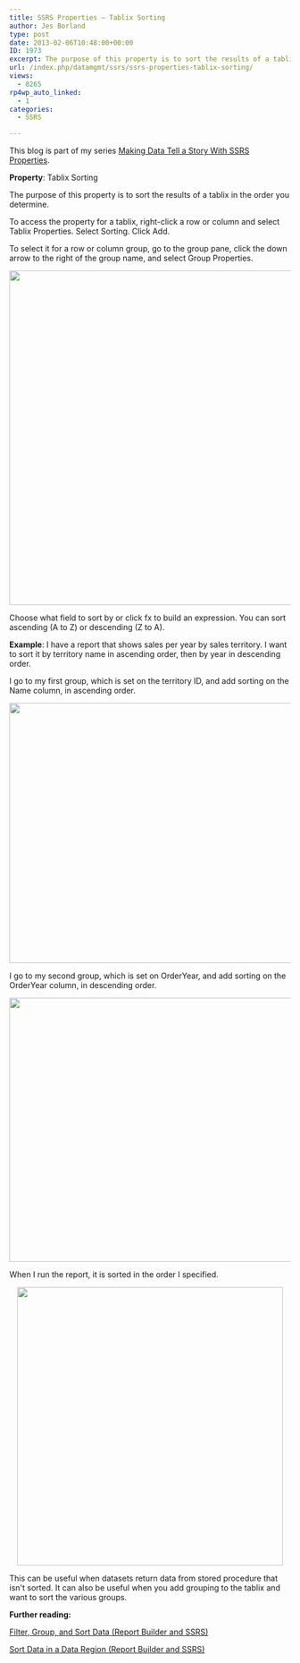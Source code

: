 ```yaml
---
title: SSRS Properties – Tablix Sorting
author: Jes Borland
type: post
date: 2013-02-06T10:48:00+00:00
ID: 1973
excerpt: The purpose of this property is to sort the results of a tablix in the order you determine.
url: /index.php/datamgmt/ssrs/ssrs-properties-tablix-sorting/
views:
  - 8265
rp4wp_auto_linked:
  - 1
categories:
  - SSRS

---
```

This blog is part of my series [Making Data Tell a Story With SSRS Properties][1].

**Property**: Tablix Sorting

The purpose of this property is to sort the results of a tablix in the order you determine.

To access the property for a tablix, right-click a row or column and select Tablix Properties. Select Sorting. Click Add.

To select it for a row or column group, go to the group pane, click the down arrow to the right of the group name, and select Group Properties.

<p style="text-align: center;">
  <img src="/wp-content/uploads/users/grrlgeek/sorting 1.png?mtime=1360154754" alt="" width="580" height="598" />
</p>

Choose what field to sort by or click fx to build an expression. You can sort ascending (A to Z) or descending (Z to A).

**Example**: I have a report that shows sales per year by sales territory. I want to sort it by territory name in ascending order, then by year in descending order.

I go to my first group, which is set on the territory ID, and add sorting on the Name column, in ascending order.

<p style="text-align: center;">
  <img src="/wp-content/uploads/users/grrlgeek/sorting 2.png?mtime=1360154754" alt="" width="575" height="465" />
</p>

I go to my second group, which is set on OrderYear, and add sorting on the OrderYear column, in descending order.

<p style="text-align: center;">
  <img src="/wp-content/uploads/users/grrlgeek/sorting 3.png?mtime=1360154754" alt="" width="578" height="472" />
</p>

When I run the report, it is sorted in the order I specified.

<p style="text-align: center;">
  <img src="/wp-content/uploads/users/grrlgeek/sorting 4.png?mtime=1360154754" alt="" width="476" height="498" />
</p>

This can be useful when datasets return data from stored procedure that isn't sorted. It can also be useful when you add grouping to the tablix and want to sort the various groups.

**Further reading:**

[Filter, Group, and Sort Data (Report Builder and SSRS)][2]

[Sort Data in a Data Region (Report Builder and SSRS)][3]

 [1]: /index.php/DataMgmt/ssrs/making-data-tell-a-story
 [2]: http://technet.microsoft.com/en-us/library/dd220417.aspx
 [3]: http://technet.microsoft.com/en-us/library/dd255193.aspx